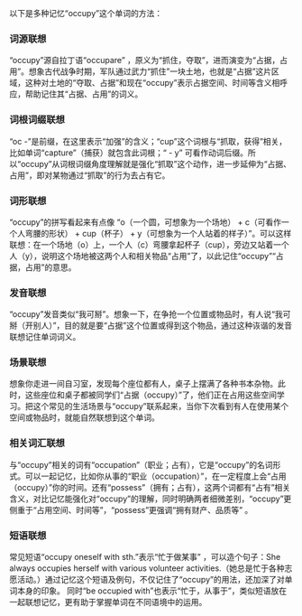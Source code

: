 以下是多种记忆“occupy”这个单词的方法：

### 词源联想
“occupy”源自拉丁语“occupare” ，原义为“抓住，夺取”，进而演变为“占据，占用”。想象古代战争时期，军队通过武力“抓住”一块土地，也就是“占据”这片区域，这种对土地的“夺取、占据”和现在“occupy”表示占据空间、时间等含义相呼应，帮助记住其“占据、占用”的词义。

### 词根词缀联想
“oc -”是前缀，在这里表示“加强”的含义；“cup”这个词根与“抓取，获得”相关，比如单词“capture”（捕获）就包含此词根；“ - y” 可看作动词后缀。所以“occupy”从词根词缀角度理解就是强化“抓取”这个动作，进一步延伸为“占据、占用”，即对某物通过“抓取”的行为去占有它。

### 词形联想
“occupy”的拼写看起来有点像 “o（一个圆，可想象为一个场地） + c（可看作一个人弯腰的形状） + cup（杯子） + y（可想象为一个人站着的样子）”。可以这样联想：在一个场地（o）上，一个人（c）弯腰拿起杯子（cup），旁边又站着一个人（y），说明这个场地被这两个人和相关物品“占用”了，以此记住“occupy”“占据，占用”的意思。

### 发音联想
“occupy”发音类似“我可掰”。想象一下，在争抢一个位置或物品时，有人说“我可掰（开别人）”，目的就是要“占据”这个位置或得到这个物品，通过这种诙谐的发音联想记住单词词义。

### 场景联想
想象你走进一间自习室，发现每个座位都有人，桌子上摆满了各种书本杂物。此时，这些座位和桌子都被同学们“占据（occupy）”了，他们正在占用这些空间学习。把这个常见的生活场景与“occupy”联系起来，当你下次看到有人在使用某个空间或物品时，就能自然联想到这个单词。

### 相关词汇联想
与“occupy”相关的词有“occupation”（职业；占有），它是“occupy”的名词形式。可以一起记忆，比如你从事的“职业（occupation）”，在一定程度上会“占用（occupy）”你的时间。还有“possess”（拥有；占有），这两个词都有“占有”相关含义，对比记忆能强化对“occupy”的理解，同时明确两者细微差别，“occupy”更侧重于“占用空间、时间等”，“possess”更强调“拥有财产、品质等” 。

### 短语联想
常见短语“occupy oneself with sth.”表示“忙于做某事” ，可以造个句子：She always occupies herself with various volunteer activities.（她总是忙于各种志愿活动。）通过记忆这个短语及例句，不仅记住了“occupy”的用法，还加深了对单词本身的印象。 同时“be occupied with”也表示“忙于，从事于”，类似短语放在一起联想记忆，更有助于掌握单词在不同语境中的运用。 